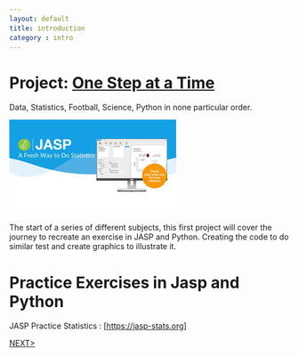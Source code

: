 ```yaml
---
layout: default
title: introduction
category : intro
---
```

# Project: [One Step at a Time](https://aliwualk.github.io/One-Step-at-a-Time)
Data, Statistics, Football, Science, Python in none particular order.

![image](./assets/jasp.jpg)

The start of a series of different subjects, this first project will cover the journey to recreate an exercise in JASP and Python. Creating the code to do similar test and create graphics to illustrate it.

# Practice Exercises in Jasp and Python
JASP Practice Statistics : [https://jasp-stats.org]


[NEXT>](/index.md)
